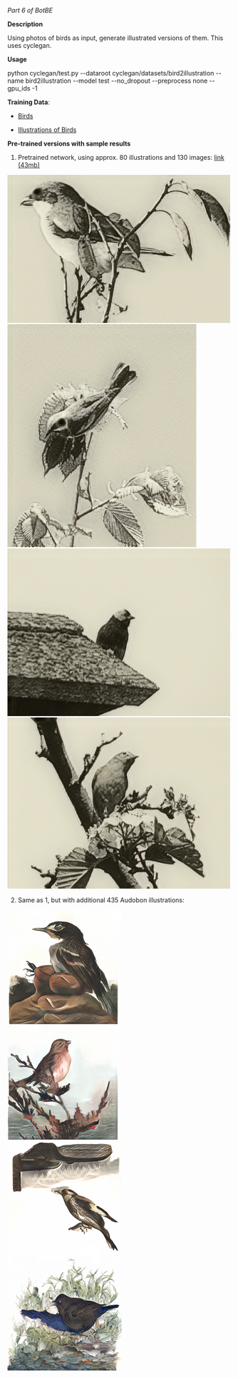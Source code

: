 *Part 6 of BotBE*



**Description**

Using photos of birds as input, generate illustrated versions of them. This uses cyclegan.

**Usage**

python cyclegan/test.py --dataroot cyclegan/datasets/bird2illustration --name bird2illustration --model test --no_dropout --preprocess none --gpu_ids -1

**Training Data**:

- [Birds](http://www.vision.caltech.edu/visipedia/CUB-200.html)

- [Illustrations of Birds](https://drive.google.com/drive/folders/1DmYX29c5gpN687wPY6fdBrYYNKuuh4h9?usp=sharing)

**Pre-trained versions with sample results**
1. Pretrained network, using approx. 80 illustrations and 130 images: [link (43mb)](https://drive.google.com/file/d/13-MTb621-v5KLZWq055cK_M-qSsXAtoJ/view?usp=sharing)

![results80](https://github.com/jamescoupe/photo2illustration/blob/main/birdsofbritishem00gree101-201-078_fake_A.png?raw=true)
![results80](https://github.com/jamescoupe/photo2illustration/blob/main/birdsofbritishem00gree-1-100-045_fake_A.png?raw=true)
![results80](https://github.com/jamescoupe/photo2illustration/blob/main/birdsofbritishem00gree-1-100-052_fake_A.png?raw=true)
![results80](https://github.com/jamescoupe/photo2illustration/blob/main/birdsofbritishem00gree-1-100-018_fake_A.png?raw=true)

2. Same as 1, but with additional 435 Audobon illustrations:

![results80](https://github.com/jamescoupe/photo2illustration/blob/main/epoch173_fake_A.png?raw=true)
![results80](https://github.com/jamescoupe/photo2illustration/blob/main/epoch182_fake_A.png?raw=true)
![results80](https://github.com/jamescoupe/photo2illustration/blob/main/epoch187_fake_A.png?raw=true)
![results80](https://github.com/jamescoupe/photo2illustration/blob/main/epoch194_fake_A.png?raw=true)

